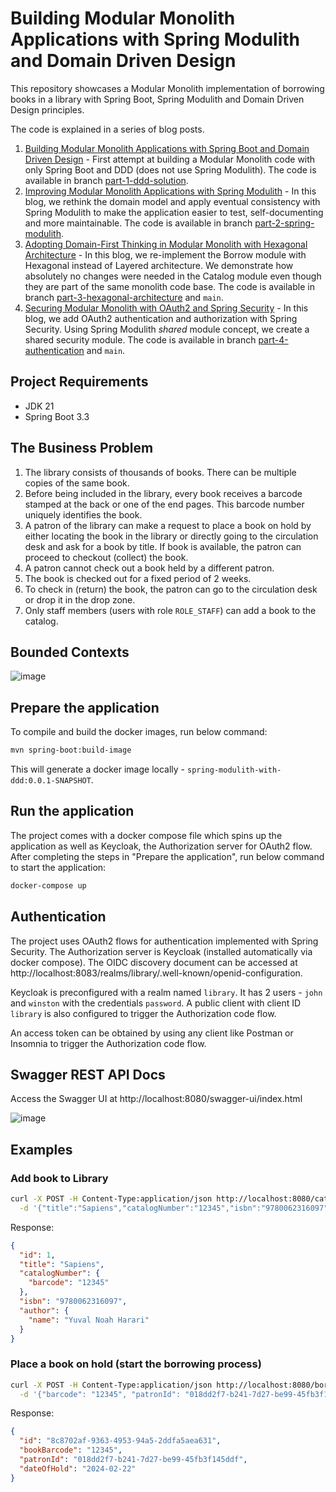 # Building Modular Monolith Applications with Spring Modulith and Domain Driven Design

This repository showcases a Modular Monolith implementation of borrowing books in a library with 
Spring Boot, Spring Modulith and Domain Driven Design principles.

The code is explained in a series of blog posts.

1. [Building Modular Monolith Applications with Spring Boot and Domain Driven Design](https://itnext.io/building-modular-monolith-applications-with-spring-boot-and-domain-driven-design-d3299b300850?sk=3c3179d82508b50cc490a2a47074804f) - First attempt at building a Modular Monolith code with only Spring Boot and DDD (does not use Spring Modulith). The code is available in branch [part-1-ddd-solution](https://github.com/xsreality/spring-modulith-with-ddd/tree/part-1-ddd-solution).
2. [Improving Modular Monolith Applications with Spring Modulith](https://itnext.io/improving-modular-monolith-applications-with-spring-modulith-edecc787f63c?sk=051ea353e17154843886705fb90ed64a) - In this blog, we rethink the domain model and apply eventual consistency with Spring Modulith to make the application easier to test, self-documenting and more maintainable. The code is available in branch [part-2-spring-modulith](https://github.com/xsreality/spring-modulith-with-ddd/tree/part-2-spring-modulith).
3. [Adopting Domain-First Thinking in Modular Monolith with Hexagonal Architecture](https://itnext.io/adopting-domain-first-thinking-in-modular-monolith-with-hexagonal-architecture-f9e4921ac18d?sk=9364f2aac410c7b72e75e189bfa240e9) - In this blog, we re-implement the Borrow module with Hexagonal instead of Layered architecture. We demonstrate how absolutely no changes were needed in the Catalog module even though they are part of the same monolith code base. The code is available in branch [part-3-hexagonal-architecture](https://github.com/xsreality/spring-modulith-with-ddd/tree/part-3-hexagonal-architecture) and `main`.
4. [Securing Modular Monolith with OAuth2 and Spring Security](https://itnext.io/securing-modular-monolith-with-oauth2-and-spring-security-43f2504c4e2e?sk=d70b9e7b343a2d0b690272d3b153dae3) - In this blog, we add OAuth2 authentication and authorization with Spring Security. Using Spring Modulith _shared_ module concept, we create a shared security module. The code is available in branch [part-4-authentication](https://github.com/xsreality/spring-modulith-with-ddd/tree/part-4-authentication) and `main`.

## Project Requirements

* JDK 21
* Spring Boot 3.3

## The Business Problem

1. The library consists of thousands of books. There can be multiple copies of the same book.
2. Before being included in the library, every book receives a barcode stamped at the back or one of the end pages. This barcode number uniquely identifies the book.
3. A patron of the library can make a request to place a book on hold by either locating the book in the library or directly going to the circulation desk and ask for a book by title. If book is available, the patron can proceed to checkout (collect) the book. 
4. A patron cannot check out a book held by a different patron.
5. The book is checked out for a fixed period of 2 weeks.
6. To check in (return) the book, the patron can go to the circulation desk or drop it in the drop zone.
7. Only staff members (users with role `ROLE_STAFF`) can add a book to the catalog.

## Bounded Contexts

![image](https://github.com/xsreality/spring-modulith-with-ddd/assets/4991449/2f8947e9-2630-411a-a14b-099f4bcfed89)

## Prepare the application

To compile and build the docker images, run below command:

```bash
mvn spring-boot:build-image
```

This will generate a docker image locally - `spring-modulith-with-ddd:0.0.1-SNAPSHOT`.

## Run the application

The project comes with a docker compose file which spins up the application as well as Keycloak, the Authorization server for OAuth2 flow. After completing the steps in "Prepare the application", run below command to start the application:

```bash
docker-compose up
```

## Authentication

The project uses OAuth2 flows for authentication implemented with Spring Security. The Authorization server is Keycloak (installed automatically via docker compose). The OIDC discovery document can be accessed at http://localhost:8083/realms/library/.well-known/openid-configuration.

Keycloak is preconfigured with a realm named `library`. It has 2 users - `john` and `winston` with the credentials `password`. A public client with client ID `library` is also configured to trigger the Authorization code flow.

An access token can be obtained by using any client like Postman or Insomnia to trigger the Authorization code flow. 

## Swagger REST API Docs
Access the Swagger UI at http://localhost:8080/swagger-ui/index.html

![image](https://github.com/xsreality/spring-modulith-with-ddd/assets/4991449/fcfb3e49-3024-4850-ba6e-dfeb9211caff)

## Examples

### Add book to Library
```bash
curl -X POST -H Content-Type:application/json http://localhost:8080/catalog/books \
  -d '{"title":"Sapiens","catalogNumber":"12345","isbn":"9780062316097","author":"Yuval Noah Harari"}' | jq
```

Response:
```json
{
  "id": 1,
  "title": "Sapiens",
  "catalogNumber": {
    "barcode": "12345"
  },
  "isbn": "9780062316097",
  "author": {
    "name": "Yuval Noah Harari"
  }
}
```

### Place a book on hold (start the borrowing process)

```bash
curl -X POST -H Content-Type:application/json http://localhost:8080/borrow/holds \
  -d '{"barcode": "12345", "patronId": "018dd2f7-b241-7d27-be99-45fb3f145ddf"}' | jq
```

Response:
```json
{
  "id": "8c8702af-9363-4953-94a5-2ddfa5aea631",
  "bookBarcode": "12345",
  "patronId": "018dd2f7-b241-7d27-be99-45fb3f145ddf",
  "dateOfHold": "2024-02-22"
}
```
